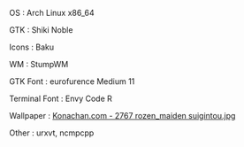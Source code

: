 OS
:  Arch Linux x86_64

GTK
:  Shiki Noble

Icons
:  Baku

WM
:  StumpWM

GTK Font
:  eurofurence Medium 11

Terminal Font
:  Envy Code R

Wallpaper
:  [Konachan.com - 2767 rozen_maiden suigintou.jpg](http://konachan.com/post/show/2767)

Other
:  urxvt, ncmpcpp

